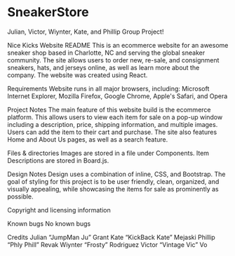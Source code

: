# SneakerStore
 Julian, Victor, Wiynter, Kate, and Phillip Group Project!

Nice Kicks Website README
This is an ecommerce website for an awesome sneaker shop based in Charlotte, NC and serving the global sneaker community. The site allows users to order new, re-sale, and consignment sneakers, hats, and jerseys online, as well as learn more about the company. The website was created using React.

Requirements
Website runs in all major browsers, including: Microsoft Internet Explorer, Mozilla Firefox, Google Chrome, Apple's Safari, and Opera

Project Notes
The main feature of this website build is the ecommerce platform. This allows users to view each item for sale on a pop-up window including a description, price, shipping information, and multiple images. Users can add the item to their cart and purchase. The site also features Home and About Us pages, as well as a search feature.

Files & directories
Images are stored in a file under Components.
Item Descriptions are stored in Board.js.

Design Notes
Design uses a combination of inline, CSS, and Bootstrap. The goal of styling for this project is to be user friendly, clean, organized, and visually appealing, while showcasing the items for sale as prominently as possible.

Copyright and licensing information

Known bugs
No known bugs

Credits
Julian “JumpMan Ju” Grant
Kate “KickBack Kate” Mejaski
Phillip “Phly Phill” Revak
Wiynter “Frosty” Rodriguez
Victor “Vintage Vic” Vo
